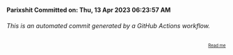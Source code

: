 **Parixshit Committed on: Thu, 13 Apr 2023 06:23:57 AM** <!-- 34976ec1-a8dd-414e-aa6f-e912cbcc1378 -->

###### This is an automated commit generated by a GitHub Actions workflow.

<div align="right"><sub><sup><a href="https://github.com/Parixshit/AutoCommit.git">Read me</a></sup></sub></div>
